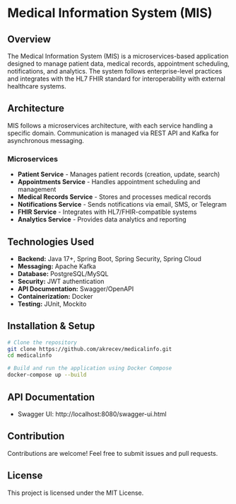 # Medical Information System (MIS)

## Overview
The Medical Information System (MIS) is a microservices-based application designed to manage patient data, medical records, appointment scheduling, notifications, and analytics. The system follows enterprise-level practices and integrates with the HL7 FHIR standard for interoperability with external healthcare systems.

## Architecture
MIS follows a microservices architecture, with each service handling a specific domain. Communication is managed via REST API and Kafka for asynchronous messaging.

### Microservices
- **Patient Service** - Manages patient records (creation, update, search)
- **Appointments Service** - Handles appointment scheduling and management
- **Medical Records Service** - Stores and processes medical records
- **Notifications Service** - Sends notifications via email, SMS, or Telegram
- **FHIR Service** - Integrates with HL7/FHIR-compatible systems
- **Analytics Service** - Provides data analytics and reporting

## Technologies Used
- **Backend:** Java 17+, Spring Boot, Spring Security, Spring Cloud
- **Messaging:** Apache Kafka
- **Database:** PostgreSQL/MySQL
- **Security:** JWT authentication
- **API Documentation:** Swagger/OpenAPI
- **Containerization:** Docker
- **Testing:** JUnit, Mockito

## Installation & Setup
```sh
# Clone the repository
git clone https://github.com/akrecev/medicalinfo.git
cd medicalinfo
```
```sh
# Build and run the application using Docker Compose
docker-compose up --build
```

## API Documentation
- Swagger UI: http://localhost:8080/swagger-ui.html

## Contribution
Contributions are welcome! Feel free to submit issues and pull requests.

## License
This project is licensed under the MIT License.